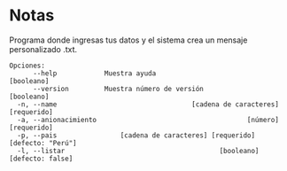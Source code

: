 # Notas 

Programa donde ingresas tus datos y el sistema crea un mensaje personalizado .txt.

```
Opciones:
      --help            Muestra ayuda                                 [booleano]
      --version         Muestra número de versión                     [booleano]
  -n, --name                                  [cadena de caracteres] [requerido]
  -a, --anionacimiento                                      [número] [requerido]
  -p, --pais                [cadena de caracteres] [requerido] [defecto: "Perú"]
  -l, --listar                                       [booleano] [defecto: false]

```